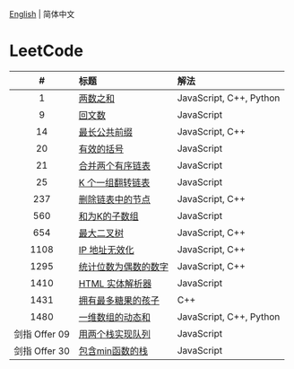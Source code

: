 [English](./README.md) | 简体中文

# LeetCode

**#**|**标题**|**解法**
:-:|:--|:--
1 | [两数之和](./1.%20Two%20Sum/README.CN.md) | JavaScript, C++, Python
9 | [回文数](./9.%20Palindrome%20Number/README.CN.md) | JavaScript
14 | [最长公共前缀](./14.%20Longest%20Common%20Prefix/README.CN.md) | JavaScript, C++
20 | [有效的括号](./20.%20Valid%20Parentheses/README.CN.md) | JavaScript
21 | [合并两个有序链表](./21.%20Merge%20Two%20Sorted%20Lists/README.CN.md) | JavaScript
25 | [K 个一组翻转链表](./25.%20Reverse%20Nodes%20in%20k-Group/README.CN.md) | JavaScript
237 | [删除链表中的节点](./237.%20Delete%20Node%20in%20a%20Linked%20List/README.CN.md) | JavaScript, C++
560 | [和为K的子数组](./560.%20Subarray%20Sum%20Equals%20K/README.CN.md) | JavaScript
654 | [最大二叉树](./654.%20Maximum%20Binary%20Tree/README.CN.md) | JavaScript, C++
1108 | [IP 地址无效化](./1108.%20Defanging%20an%20IP%20Address/README.CN.md) | JavaScript, C++
1295 | [统计位数为偶数的数字](./1295.%20Find%20Numbers%20with%20Even%20Number%20of%20Digits/README.CN.md) | JavaScript, C++
1410 | [HTML 实体解析器](./1410.%20HTML%20Entity%20Parser/README.CN.md) | JavaScript
1431 | [拥有最多糖果的孩子](./1431.%20Kids%20With%20the%20Greatest%20Number%20of%20Candies/README.CN.md) | C++
1480 | [一维数组的动态和](./1480.%20Running%20Sum%20of%201d%20Array/README.CN.md) | JavaScript, C++, Python
剑指 Offer 09 | [用两个栈实现队列](./剑指%20Offer%2009.%20用两个栈实现队列/README.CN.md) | JavaScript
剑指 Offer 30 | [包含min函数的栈](./剑指%20Offer%2030.%20包含min函数的栈/README.CN.md) | JavaScript
